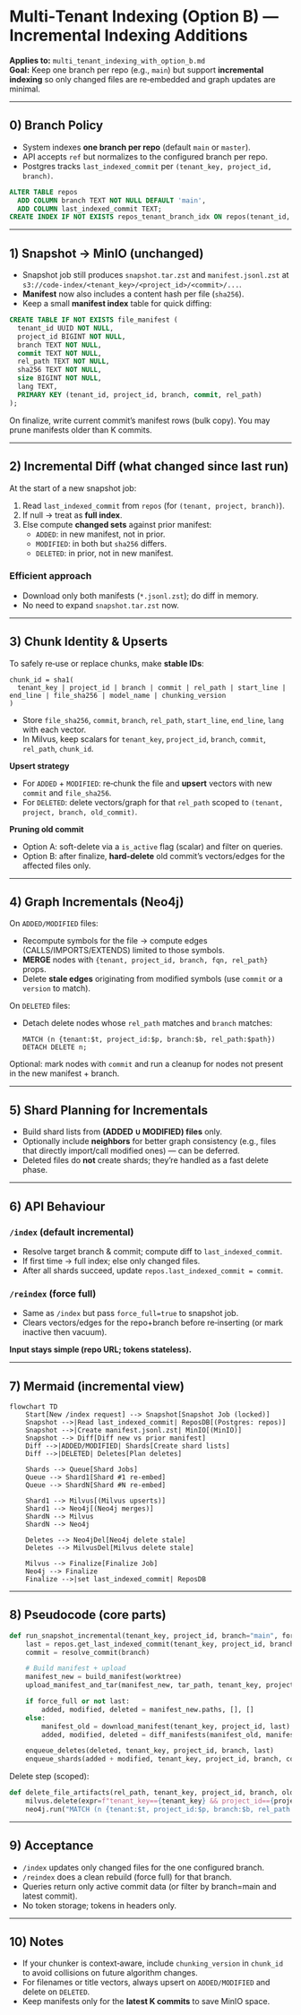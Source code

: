 
# Multi‑Tenant Indexing (Option B) — Incremental Indexing Additions
**Applies to:** `multi_tenant_indexing_with_option_b.md`  
**Goal:** Keep one branch per repo (e.g., `main`) but support **incremental indexing** so only changed files are re‑embedded and graph updates are minimal.

---

## 0) Branch Policy
- System indexes **one branch per repo** (default `main` or `master`).
- API accepts `ref` but normalizes to the configured branch per repo.
- Postgres tracks `last_indexed_commit` per `(tenant_key, project_id, branch)`.

```sql
ALTER TABLE repos
  ADD COLUMN branch TEXT NOT NULL DEFAULT 'main',
  ADD COLUMN last_indexed_commit TEXT;
CREATE INDEX IF NOT EXISTS repos_tenant_branch_idx ON repos(tenant_id, project_id, branch);
```

---

## 1) Snapshot → MinIO (unchanged)
- Snapshot job still produces `snapshot.tar.zst` and `manifest.jsonl.zst` at
  `s3://code-index/<tenant_key>/<project_id>/<commit>/...`.
- **Manifest** now also includes a content hash per file (`sha256`).
- Keep a small **manifest index** table for quick diffing:

```sql
CREATE TABLE IF NOT EXISTS file_manifest (
  tenant_id UUID NOT NULL,
  project_id BIGINT NOT NULL,
  branch TEXT NOT NULL,
  commit TEXT NOT NULL,
  rel_path TEXT NOT NULL,
  sha256 TEXT NOT NULL,
  size BIGINT NOT NULL,
  lang TEXT,
  PRIMARY KEY (tenant_id, project_id, branch, commit, rel_path)
);
```

On finalize, write current commit’s manifest rows (bulk copy). You may prune manifests older than K commits.

---

## 2) Incremental Diff (what changed since last run)
At the start of a new snapshot job:
1. Read `last_indexed_commit` from `repos` (for `(tenant, project, branch)`).
2. If null → treat as **full index**.
3. Else compute **changed sets** against prior manifest:
   - `ADDED`: in new manifest, not in prior.
   - `MODIFIED`: in both but `sha256` differs.
   - `DELETED`: in prior, not in new manifest.

### Efficient approach
- Download only both manifests (`*.jsonl.zst`); do diff in memory.
- No need to expand `snapshot.tar.zst` now.

---

## 3) Chunk Identity & Upserts
To safely re‑use or replace chunks, make **stable IDs**:

```
chunk_id = sha1(
  tenant_key | project_id | branch | commit | rel_path | start_line | end_line | file_sha256 | model_name | chunking_version
)
```
- Store `file_sha256`, `commit`, `branch`, `rel_path`, `start_line`, `end_line`, `lang` with each vector.
- In Milvus, keep scalars for `tenant_key`, `project_id`, `branch`, `commit`, `rel_path`, `chunk_id`.

**Upsert strategy**
- For `ADDED` + `MODIFIED`: re‑chunk the file and **upsert** vectors with new `commit` and `file_sha256`.
- For `DELETED`: delete vectors/graph for that `rel_path` scoped to `(tenant, project, branch, old_commit)`.

**Pruning old commit**
- Option A: soft-delete via a `is_active` flag (scalar) and filter on queries.
- Option B: after finalize, **hard‑delete** old commit’s vectors/edges for the affected files only.

---

## 4) Graph Incrementals (Neo4j)
On `ADDED/MODIFIED` files:
- Recompute symbols for the file → compute edges (CALLS/IMPORTS/EXTENDS) limited to those symbols.
- **MERGE** nodes with `{tenant, project_id, branch, fqn, rel_path}` props.
- Delete **stale edges** originating from modified symbols (use `commit` or a `version` to match).

On `DELETED` files:
- Detach delete nodes whose `rel_path` matches and `branch` matches:
  ```cypher
  MATCH (n {tenant:$t, project_id:$p, branch:$b, rel_path:$path}) DETACH DELETE n;
  ```

Optional: mark nodes with `commit` and run a cleanup for nodes not present in the new manifest + branch.

---

## 5) Shard Planning for Incrementals
- Build shard lists from **(ADDED ∪ MODIFIED) files** only.
- Optionally include **neighbors** for better graph consistency (e.g., files that directly import/call modified ones) — can be deferred.
- Deleted files do **not** create shards; they’re handled as a fast delete phase.

---

## 6) API Behaviour
### `/index` (default incremental)
- Resolve target branch & commit; compute diff to `last_indexed_commit`.
- If first time → full index; else only changed files.
- After all shards succeed, update `repos.last_indexed_commit = commit`.

### `/reindex` (force full)
- Same as `/index` but pass `force_full=true` to snapshot job.
- Clears vectors/edges for the repo+branch before re‑inserting (or mark inactive then vacuum).

**Input stays simple (repo URL; tokens stateless).**

---

## 7) Mermaid (incremental view)

```mermaid
flowchart TD
    Start[New /index request] --> Snapshot[Snapshot Job (locked)]
    Snapshot -->|Read last_indexed_commit| ReposDB[(Postgres: repos)]
    Snapshot -->|Create manifest.jsonl.zst| MinIO[(MinIO)]
    Snapshot --> Diff[Diff new vs prior manifest]
    Diff -->|ADDED/MODIFIED| Shards[Create shard lists]
    Diff -->|DELETED| Deletes[Plan deletes]

    Shards --> Queue[Shard Jobs]
    Queue --> Shard1[Shard #1 re-embed]
    Queue --> ShardN[Shard #N re-embed]

    Shard1 --> Milvus[(Milvus upserts)]
    Shard1 --> Neo4j[(Neo4j merges)]
    ShardN --> Milvus
    ShardN --> Neo4j

    Deletes --> Neo4jDel[Neo4j delete stale]
    Deletes --> MilvusDel[Milvus delete stale]

    Milvus --> Finalize[Finalize Job]
    Neo4j --> Finalize
    Finalize -->|set last_indexed_commit| ReposDB
```

---

## 8) Pseudocode (core parts)

```python
def run_snapshot_incremental(tenant_key, project_id, branch="main", force_full=False):
    last = repos.get_last_indexed_commit(tenant_key, project_id, branch)
    commit = resolve_commit(branch)

    # Build manifest + upload
    manifest_new = build_manifest(worktree)
    upload_manifest_and_tar(manifest_new, tar_path, tenant_key, project_id, commit)

    if force_full or not last:
        added, modified, deleted = manifest_new.paths, [], []
    else:
        manifest_old = download_manifest(tenant_key, project_id, last)
        added, modified, deleted = diff_manifests(manifest_old, manifest_new)

    enqueue_deletes(deleted, tenant_key, project_id, branch, last)
    enqueue_shards(added + modified, tenant_key, project_id, branch, commit)
```

Delete step (scoped):
```python
def delete_file_artifacts(rel_path, tenant_key, project_id, branch, old_commit):
    milvus.delete(expr=f"tenant_key=={tenant_key} && project_id=={project_id} && branch=='{branch}' && commit=='{old_commit}' && rel_path=='{rel_path}'")
    neo4j.run("MATCH (n {tenant:$t, project_id:$p, branch:$b, rel_path:$path}) DETACH DELETE n", {...})
```

---

## 9) Acceptance
- `/index` updates only changed files for the one configured branch.
- `/reindex` does a clean rebuild (force full) for that branch.
- Queries return only active commit data (or filter by branch=main and latest commit).
- No token storage; tokens in headers only.

---

## 10) Notes
- If your chunker is context‑aware, include `chunking_version` in `chunk_id` to avoid collisions on future algorithm changes.
- For filenames or title vectors, always upsert on `ADDED/MODIFIED` and delete on `DELETED`.
- Keep manifests only for the **latest K commits** to save MinIO space.
